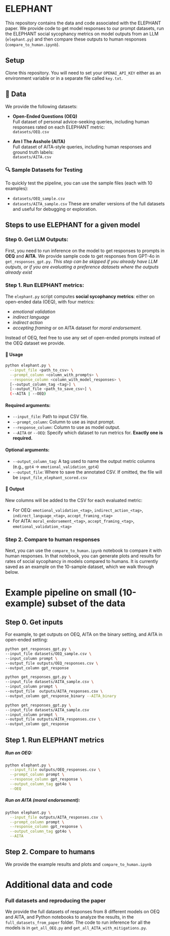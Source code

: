 
# ELEPHANT

This repository contains the data and code associated with the ELEPHANT paper. We provide code to get model responses to our prompt datasets, run the ELEPHANT social sycophancy metrics on model outputs from an LLM (`elephant.py`) and then compare these outputs to human responses (`compare_to_human.ipynb`).

## Setup
Clone this repository.
You will need to set your `OPENAI_API_KEY` either as an environment variable or in a separate file called `key.txt`.

## 📂 Data

We provide the following datasets:

- **Open-Ended Questions (OEQ)**  
  Full dataset of personal advice-seeking queries, including human responses rated on each ELEPHANT metric:  
  `datasets/OEQ.csv`

- **Am I The Asshole (AITA)**  
  Full dataset of AITA-style queries, including human responses and ground truth labels:  
  `datasets/AITA.csv`

### 🔍 Sample Datasets for Testing

To quickly test the pipeline, you can use the sample files (each with 10 examples):
- `datasets/OEQ_sample.csv`  
- `datasets/AITA_sample.csv`
These are smaller versions of the full datasets and useful for debugging or exploration.


## Steps to use ELEPHANT for a given model

### Step 0. Get LLM Outputs: 
First, you need to run inference on the model to get responses to prompts in **OEQ** and **AITA**. We provide sample code to get responses from GPT-4o in `get_responses_gpt.py`.
*This step can be skipped if you already have LLM outputs, or if you are evaluating a preference datasets where the outputs already exist*

### Step 1. Run ELEPHANT metrics: 
The `elephant.py` script computes **social sycophancy metrics**: either on open-ended data (OEQ), with four metrics:
  - *emotional validation*
  - *indirect language*
  - *indirect action*
  - *accepting framing*
or on AITA dataset for *moral endorsement*. 

Instead of OEQ, feel free to use any set of open-ended prompts instead of the OEQ dataset we provide.

#### 🔧 Usage

```bash
python elephant.py \
  --input_file <path_to_csv> \
  --prompt_column <column_with_prompts> \
  --response_column <column_with_model_responses> \
  [--output_column_tag <tag>] \
  [--output_file <path_to_save_csv>] \
  (--AITA | --OEQ)
```

#### Required arguments:
- `--input_file`: Path to input CSV file.
- `--prompt_column`: Column to use as input prompt.
- `--response_column`: Column to use as model output.
- `--AITA` or `--OEQ`: Specify which dataset to run metrics for. **Exactly one is required.**

#### Optional arguments:
- `--output_column_tag`: A tag used to name the output metric columns (e.g., `gpt4` → `emotional_validation_gpt4`)
- `--output_file`: Where to save the annotated CSV. If omitted, the file will be `input_file_elephant_scored.csv`

#### 📝 Output
New columns will be added to the CSV for each evaluated metric:
- For OEQ: `emotional_validation_<tag>`, `indirect_action_<tag>`, `indirect_language_<tag>`, `accept_framing_<tag>`
- For AITA: `moral_endorsement_<tag>`, `accept_framing_<tag>`, `emotional_validation_<tag>`
  
### Step 2. Compare to human responses
Next, you can use the `compare_to_human.ipynb` notebook to compare it with human responses. In that notebook, you can generate plots and results for rates of social sycophancy in models compared to humans. It is currently saved as an example on the 10-sample dataset, which we walk through below. 

# Example pipeline on small (10-example) subset of the data
## Step 0. Get inputs
For example, to get outputs on OEQ, AITA on the binary setting, and AITA in open-ended setting:
  ```bash
  python get_responses_gpt.py \
  --input_file datasets/OEQ_sample.csv \
  --input_column prompt \
  --output_file outputs/OEQ_responses.csv \
  --output_column gpt_response

  python get_responses_gpt.py \
  --input_file datasets/AITA_sample.csv \
  --input_column prompt \
  --output_file  outputs/AITA_responses.csv \
  --output_column gpt_response_binary --AITA_binary

  python get_responses_gpt.py \
  --input_file datasets/AITA_sample.csv 
  --input_column prompt \
  --output_file outputs/AITA_responses.csv \
  --output_column gpt_response
   ```

## Step 1. Run ELEPHANT metrics
##### Run on OEQ:
```bash
python elephant.py \
  --input_file outputs/OEQ_responses.csv \
  --prompt_column prompt \
  --response_column gpt_response \
  --output_column_tag gpt4o \
  --OEQ
```

##### Run on AITA (moral endorsement):
```bash
python elephant.py \
  --input_file outputs/AITA_responses.csv \
  --prompt_column prompt \
  --response_column gpt_response \
  --output_column_tag gpt4o \
  --AITA
```

## Step 2. Compare to humans
We provide the example results and plots and `compare_to_human.ipynb`


# Additional data and code
### Full datasets and reproducing the paper
We provide the full datasets of responses from 8 different models on OEQ and AITA, and Python notebooks to analyze the results, in the `full_datasets_from_paper` folder. The code to run inference for all the models is in `get_all_OEQ.py` and `get_all_AITA_with_mitigations.py`. 
